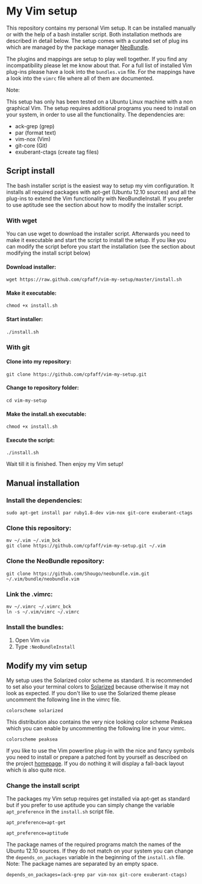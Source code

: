 My Vim setup
============

This repository contains my personal Vim setup. It can be installed
manually or with the help of a bash installer script. Both installation
methods are described in detail below. The setup comes with a
curated set of plug ins which are managed by the package manager
[NeoBundle](https://github.com/Shougo/neobundle.vim.git). 

The plugins and mappings are setup to play well together. If you find any
incompatibility please let me know about that. For a full list of installed Vim
plug-ins please have a look into the `bundles.vim` file. For the mappings have a
look into the `vimrc` file where all of them are documented.

Note: 

This setup has only has been tested on a Ubuntu Linux machine with a non
graphical Vim. The setup requires additional programs you need to install on
your system, in order to use all the functionality. The dependencies are:

- ack-grep  (grep)
- par (format text)
- vim-nox (Vim)
- git-core (Git)
- exuberant-ctags (create tag files)

Script install 
---------------

The bash installer script is the easiest way to setup my vim configuration. It
installs all required packages with apt-get (Ubuntu 12.10 sources) and all the
plug-ins to extend the Vim functionality with NeoBundleInstall. If you prefer to
use aptitude see the section about how to modify the installer script.

### With wget 

You can use wget to download the installer script. Afterwards you need to make
it executable and start the script to install the setup. If you like you can
modify the script before you start the installation (see the section about
modifying the install script below)

#### Download installer:

```
wget https://raw.github.com/cpfaff/vim-my-setup/master/install.sh 
```

#### Make it executable:

```
chmod +x install.sh
```

#### Start installer:

```
./install.sh
```

### With git 

#### Clone into my repository:

```
git clone https://github.com/cpfaff/vim-my-setup.git
```

#### Change to repository folder:

```
cd vim-my-setup
```

#### Make the install.sh executable:

```
chmod +x install.sh
```

#### Execute the script:

```
./install.sh
```

Wait till it is finished. Then enjoy my Vim setup!

## Manual installation

### Install the dependencies:

```
sudo apt-get install par ruby1.8-dev vim-nox git-core exuberant-ctags
```

### Clone this repository:

```
mv ~/.vim ~/.vim_bck
git clone https://github.com/cpfaff/vim-my-setup.git ~/.vim
```

### Clone the NeoBundle repository:

```
git clone https://github.com/Shougo/neobundle.vim.git ~/.vim/bundle/neobundle.vim
```

### Link the .vimrc:

```
mv ~/.vimrc ~/.vimrc_bck
ln -s ~/.vim/vimrc ~/.vimrc
```

### Install the bundles:

1. Open Vim `vim`
2. Type `:NeoBundleInstall`

## Modify my vim setup 

My setup uses the Solarized color scheme as standard.
It is recommended to set also your terminal colors to
[Solarized](https://github.com/altercation/solarized) because otherwise it
may not look as expected. If you don't like to use the Solarized theme please
uncomment the following line in the vimrc file.

```
colorscheme solarized
```

This distribution also contains the very nice looking color scheme Peaksea which 
you can enable by uncommenting the following line in your vimrc.

```
colorscheme peaksea
```

If you like to use the Vim powerline plug-in with the nice and fancy symbols
you need to install or prepare a patched font by yourself as described on the
project [homepage](https://github.com/Lokaltog/vim-powerline.git). If you do
nothing it will display a fall-back layout which is also quite nice.

### Change the install script

The packages my Vim setup requires get installed via apt-get as standard but if
you prefer to use aptitude you can simply change the variable `apt_preference`
in the `install.sh` script file.

```
apt_preference=apt-get
```

```
apt_preference=aptitude
```

The package names of the required programs match the names of the Ubuntu
12.10 sources. If they do not match on your system you can change the
`depends_on_packages` variable in the beginning of the `install.sh` file. Note:
The package names are separated by an empty space.

```
depends_on_packages=(ack-grep par vim-nox git-core exuberant-ctags)
```
